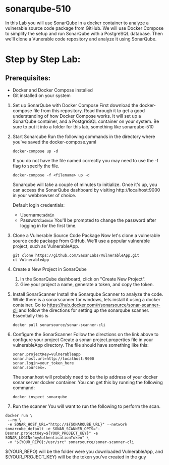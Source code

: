 # sonarqube-510
In this Lab you will use SonarQube in a docker container to analyze a vulnerable source code package from GitHub.  We will use Docker Compose to simplify the setup and run SonarQube with a PostgreSQL database.  Then we'll clone a Vunerable code repository and analyze it using SonarQube.

# Step by Step Lab:
## Prerequisites:
* Docker and Docker Compose installed
* Git installed on your system

1. Set up SonarQube with Docker Compose
   First download the docker-compose file from this repository.  Read through it to get a good understanding of how Docker Compose works.  It will set up a SonarQube container, and a PostgreSQL container on your system.  Be sure to put it into a folder for this lab, something like sonarqube-510
2. Start Sonarcube
   Run the following commands in the directory where you've saved the docker-compose.yaml

   
   ```
   docker-compose up -d
   ```

   If you do not have the file named correctly you may need to use the -f flag to specify the file.

   ```
   docker-compose -f <filename> up -d
   ```

   Sonarqube will take a couple of minutes to initialize.  Once it's up, you can access the SonarQube dashboard by visiting http://localhost:9000 in your webbrowser of choice.

   Default login credentials:
   * Username:```admin```
   * Password:```admin```
   You'll be prompted to change the password after logging in for the first time.
3. Clone a Vulnerable Source Code Package
   Now let's clone a vulnerable source code package from GitHub.  We'll use a popular vulnerable project, such as VulnerableApp.
   ```
   git clone https://github.com/SasanLabs/VulnerableApp.git
   ct VulnerableApp
   ```
4. Create a New Project in SonarQube
   1. In the SonarQube dashboard, click on "Create New Project".
   2. Give your project a name, generate a token, and copy the token.
5. Install SonarScanner
   Install the Sonarqube Scanner to analyze the code.  While there is a sonarscanner for windows, lets install it using a docker container.  Go to https://hub.docker.com/r/sonarsource/sonar-scanner-cli and follow the directions for setting up the sonarqube scanner.
   Essentially this is
   ```
   docker pull sonarsource/sonar-scanner-cli
   ```

7. Configure the SonarScanner
   Follow the directions on the link above to configure your project
   Create a sonar-project.properties file in your vulnerableApp directory.  The file should have something like this:

   ```
   sonar.projectKey=vulnerableapp
   sonar.host.url=http://localhost:9000
   sonar.login=your_token_here
   sonar.sources=.

   ```
   The sonar.host will probably need to be the ip address of your docker sonar server docker container.  You can get this by running the following command:
   ```
   docker inspect sonarqube
   ```
8.  Run the scanner
   You will want to run the following to perform the scan.
   ```
   docker run \
    --rm \
    -e SONAR_HOST_URL="http://${SONARQUBE_URL}" --network sonarcube_default -e SONAR_SCANNER_OPTS="-Dsonar.projectKey=${YOUR_PROJECT_KEY}" -e SONAR_LOGIN="myAuthenticationToken" \
    -v "${YOUR_REPO}:/usr/src" sonarsource/sonar-scanner-cli
   ```
   $(YOUR_REPO) will be the folder were you downloaded VulnerableApp, and $(YOUR_PROJECT_KEY) will be the token  you've created in the guy
